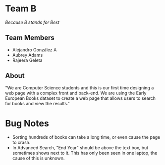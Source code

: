 # Team B

*Because B stands for Best*

## Team Members

* Alejandro González A
* Aubrey Adams
* Rajeera Geleta

## About

"We are Computer Science students and this is our first time designing a web page with a complex front and back-end. We are using the Early European Books dataset to create a web page that allows users to search for books and view the results."

# Bug Notes

* Sorting hundreds of books can take a long time, or even cause the page to crash.
* In Advanced Search, "End Year" should be above the text box, but sometimes shows next to it. This has only been seen in one laptop, the cause of this is unknown. 
